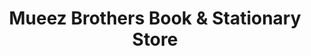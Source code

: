 ---
title: "Mueez Brothers Book & Stationary Store"
url: /karachi/mueez-brothers-book-and-stationary-store/
shop: books
---